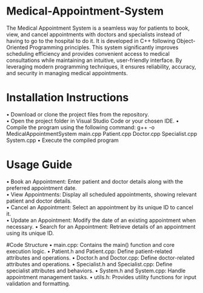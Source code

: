 # Medical-Appointment-System
The Medical Appointment System is a seamless way for patients to book, view, and cancel appointments with doctors and specialists instead of having to go to the hospital to do it. It is developed in C++ following Object-Oriented Programming principles. This system significantly improves scheduling efficiency and provides convenient access to medical consultations while maintaining an intuitive, user-friendly interface. By leveraging modern programming techniques, it ensures reliability, accuracy, and security in managing medical appointments.

# Installation Instructions
•	Download or clone the project files from the repository.  
•	Open the project folder in Visual Studio Code or your chosen IDE.
•	Compile the program using the following command: g++ -o MedicalAppointmentSystem main.cpp Patient.cpp Doctor.cpp Specialist.cpp System.cpp
•	Execute the compiled program

# Usage Guide
•	Book an Appointment: Enter patient and doctor details along with the preferred appointment date.  
•	View Appointments: Display all scheduled appointments, showing relevant patient and doctor details.  
•	Cancel an Appointment: Select an appointment by its unique ID to cancel it.  
•	Update an Appointment: Modify the date of an existing appointment when necessary.
•	Search for an Appointment: Retrieve details of an appointment using its unique ID.

#Code Structure
•	main.cpp: Contains the main() function and core execution logic.
•	Patient.h and Patient.cpp: Define patient-related attributes and operations.
•	Doctor.h and Doctor.cpp: Define doctor-related attributes and operations.
•	Specialist.h and Specialist.cpp: Define specialist attributes and behaviors.
•	System.h and System.cpp: Handle appointment management tasks.
•	utils.h: Provides utility functions for input validation and formatting.
